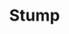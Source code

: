 ---
layout: illustration
title: Stump
type: photo, holga
description: Personal Photograph
alt: Double exposure of tomatoes in containers
medium: Medium Format Photograph Print 
large-image: tomatoes.jpg
small-image: tomatoes.jpg
size: 1000×1005
---